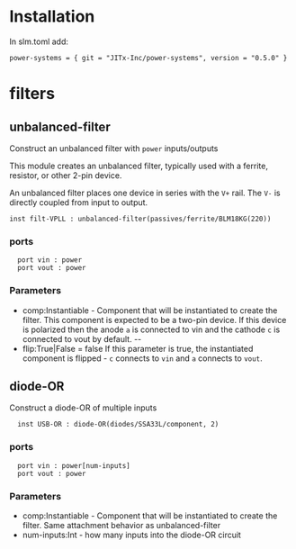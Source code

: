 # Installation

In slm.toml add:
```
power-systems = { git = "JITx-Inc/power-systems", version = "0.5.0" }
```

# filters
## unbalanced-filter
Construct an unbalanced filter with `power` inputs/outputs

This module creates an unbalanced filter, typically used with a ferrite, resistor, or other 2-pin device.

An unbalanced filter places one device in series with the `V+` rail. The `V-` is directly coupled from input to output.
```
inst filt-VPLL : unbalanced-filter(passives/ferrite/BLM18KG(220))
```
### ports
```
  port vin : power
  port vout : power
```
### Parameters
- comp:Instantiable - Component that will be instantiated to create the filter. This component is expected to be a two-pin device. If this device is polarized then the anode `a` is connected to vin and the cathode `c` is connected to vout
by default.
--
- flip:True|False = false  If this parameter is true, the instantiated component is flipped - `c` connects to `vin` and `a` connects to `vout`.

## diode-OR
Construct a diode-OR of multiple inputs
```
  inst USB-OR : diode-OR(diodes/SSA33L/component, 2)
```
### ports
```
  port vin : power[num-inputs]
  port vout : power
```
### Parameters
- comp:Instantiable - Component that will be instantiated to create the filter. Same attachment behavior as unbalanced-filter
- num-inputs:Int - how many inputs into the diode-OR circuit
